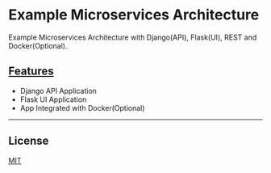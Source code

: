 # Example Microservices Architecture

Example Microservices Architecture with Django(API), Flask(UI), REST and Docker(Optional).

## <u>Features</u>

* Django API Application
* Flask UI Application
* App Integrated with Docker(Optional)

---

## License

[MIT](https://choosealicense.com/licenses/mit/)